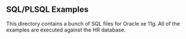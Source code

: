 ## SQL/PLSQL Examples

This directory contains a bunch of SQL files for Oracle xe 11g.
All of the examples are executed against the HR database.
